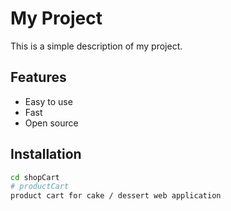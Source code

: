 # My Project
This is a simple description of my project.

## Features
- Easy to use
- Fast
- Open source

## Installation
```bash
cd shopCart
# productCart
product cart for cake / dessert web application
